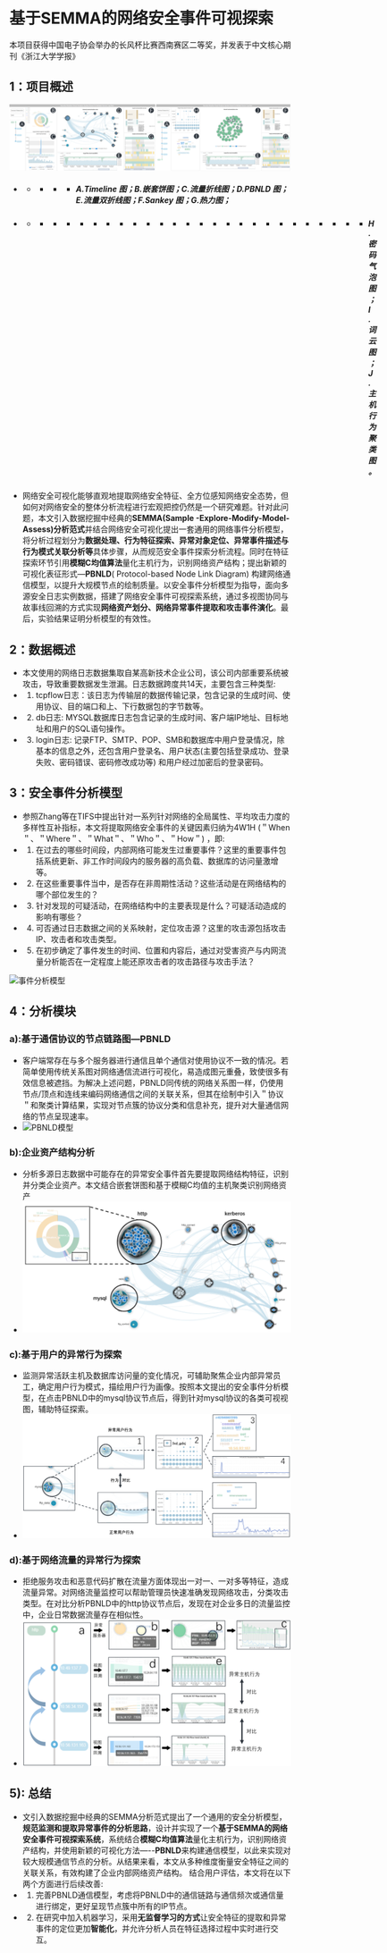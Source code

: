 # 基于SEMMA的网络安全事件可视探索
本项目获得中国电子协会举办的长风杯比赛西南赛区二等奖，并发表于中文核心期刊《浙江大学学报》

## 1：项目概述
![系统概览](https://github.com/zzhongying/SEMMA/blob/db422c21264349c2cd31541b321bb856ef9b796b/images/%E5%9B%BE%E7%89%874%E4%BF%AE%E6%94%B9%E5%89%8D.png)
- - - - -  #####  A.Timeline 图；B.嵌套饼图；C.流量折线图；D.PBNLD 图；E.流量双折线图；F.Sankey 图；G.热力图；
- - - - - - - - - - - - - - - - - - - - - - - - - - - ##### H.密码气泡图；I.词云图；J.主机行为聚类图。
- 网络安全可视化能够直观地提取网络安全特征、全方位感知网络安全态势，但如何对网络安全的整体分析流程进行宏观把控仍然是一个研究难题。针对此问题，本文引入数据挖掘中经典的**SEMMA(Sample -Explore-Modify-Model-Assess)分析范式**并结合网络安全可视化提出一套通用的网络事件分析模型，将分析过程划分为**数据处理、行为特征探索、异常对象定位、异常事件描述与行为模式关联分析等**具体步骤，从而规范安全事件探索分析流程。同时在特征探索环节引用**模糊C均值算法**量化主机行为，识别网络资产结构；提出新颖的可视化表征形式—**PBNLD**( Protocol-based Node Link Diagram) 构建网络通信模型，以提升大规模节点的绘制质量。以安全事件分析模型为指导，面向多源安全日志实例数据，搭建了网络安全事件可视探索系统，通过多视图协同与故事线回溯的方式实现**网络资产划分、网络异常事件提取和攻击事件演化**。最后，实验结果证明分析模型的有效性。



## 2：数据概述
- 本文使用的网络日志数据集取自某高新技术企业公司，该公司内部重要系统被攻击，导致重要数据发生泄漏。日志数据跨度共14天，主要包含三种类型:
-  1) tcpflow日志：该日志为传输层的数据传输记录，包含记录的生成时间、使用协议、目的端口和上、下行数据包的字节数等。
-  2) db日志: MYSQL数据库日志包含记录的生成时间、客户端IP地址、目标地址和用户的SQL语句操作。
-  3) login日志: 记录FTP、SMTP、POP、SMB和数据库中用户登录情况，除基本的信息之外，还包含用户登录名、用户状态(主要包括登录成功、登录失败、密码错误、密码修改成功等) 和用户经过加密后的登录密码。

## 3：安全事件分析模型
- 参照Zhang等在TIFS中提出针对一系列针对网络的全局属性、平均攻击力度的多样性互补指标，本文将提取网络安全事件的关键因素归纳为4W1H (＂When＂、＂Where＂、＂What＂、＂Who＂、＂How＂) ，即:
- 1) 	在过去的哪些时间段，内部网络可能发生过重要事件？这里的重要事件包括系统更新、非工作时间段内的服务器的高负载、数据库的访问量激增等。
- 2) 	在这些重要事件当中，是否存在非周期性活动？这些活动是在网络结构的哪个部位发生的？
- 3) 	针对发现的可疑活动，在网络结构中的主要表现是什么？可疑活动造成的影响有哪些？ 
- 4) 	可否通过日志数据之间的关系映射，定位攻击源？这里的攻击源包括攻击IP、攻击者和攻击类型。
- 5) 	在初步确定了事件发生的时间、位置和内容后，通过对受害资产与内网流量分析能否在一定程度上能还原攻击者的攻击路径与攻击手法？

![事件分析模型](https://github.com/zzhongying/SEMMA/blob/06cf8bb9afb19ade0f97e39af393c608d64ffd93/images/%E5%9B%BE1.png)


## 4：分析模块
### a):基于通信协议的节点链路图—PBNLD
- 客户端常存在与多个服务器进行通信且单个通信对使用协议不一致的情况。若简单使用传统关系图对网络通信流进行可视化，易造成图元重叠，致使很多有效信息被遮挡。为解决上述问题，PBNLD同传统的网络关系图一样，仍使用节点/顶点和连线来编码网络通信之间的关联关系，但其在绘制中引入＂协议＂和聚类计算结果，实现对节点簇的协议分类和信息补充，提升对大量通信网络的节点呈现速率。
- ![PBNLD模型](https://github.com/zzhongying/SEMMA/blob/db422c21264349c2cd31541b321bb856ef9b796b/images/%E5%9B%BE2.png)

### b):企业资产结构分析
- 分析多源日志数据中可能存在的异常安全事件首先要提取网络结构特征，识别并分类企业资产。本文结合嵌套饼图和基于模糊C均值的主机聚类识别网络资产
- ![企业资产结构分析](https://github.com/zzhongying/SEMMA/blob/db422c21264349c2cd31541b321bb856ef9b796b/images/22.png )

### c):基于用户的异常行为探索
- 监测异常活跃主机及数据库访问量的变化情况，可辅助聚焦企业内部异常员工，确定用户行为模式，描绘用户行为画像。按照本文提出的安全事件分析模型，在点击PBNLD中的mysql协议节点后，得到针对mysql协议的各类可视视图，辅助特征探索。
- ![异常用户分析](https://github.com/zzhongying/SEMMA/blob/db422c21264349c2cd31541b321bb856ef9b796b/images/3.png)

### d):基于网络流量的异常行为探索
- 拒绝服务攻击和恶意代码扩散在流量方面体现出一对一、一对多等特征，造成流量异常。对网络流量监控可以帮助管理员快速准确发现网络攻击，分类攻击类型。在对比分析PBNLD中的http协议节点后，发现在对企业多日的流量监控中，企业日常数据流量存在相似性。
- ![异常流量分析](https://github.com/zzhongying/SEMMA/blob/db422c21264349c2cd31541b321bb856ef9b796b/images/4.png)

## 5): 总结
- 文引入数据挖掘中经典的SEMMA分析范式提出了一个通用的安全分析模型，**规范监测和提取异常事件的分析思路**，设计并实现了一个**基于SEMMA的网络安全事件可视探索系统**，系统结合**模糊C均值算法**量化主机行为，识别网络资产结构，并使用新颖的可视化方法—--**PBNLD**来构建通信模型，以此来实现对较大规模通信节点的分析。从结果来看，本文从多种维度衡量安全特征之间的关联关系，有效构建了企业内部网络资产结构。 
结合用户评估，本文将在以下两个方面进行后续改善:
- 1) 完善PBNLD通信模型，考虑将PBNLD中的通信链路与通信频次或通信量进行绑定，更好呈现节点簇中所有的IP节点。
- 2) 在研究中加入机器学习，采用**无监督学习的方式**让安全特征的提取和异常事件的定位更加**智能化**，并允许分析人员在特征选择过程中实时进行交互。

